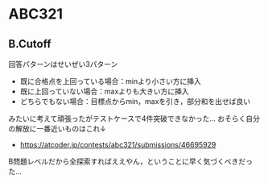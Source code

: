 # ABC321

## B.Cutoff

回答パターンはせいぜい3パターン
- 既に合格点を上回っている場合：minより小さい方に挿入
- 既に上回っていない場合：maxよりも大きい方に挿入
- どちらでもない場合：目標点からmin，maxを引き，部分和を出せば良い

みたいに考えて頑張ったがテストケースで4件突破できなかった...
おそらく自分の解放に一番近いものはこれ↓
- https://atcoder.jp/contests/abc321/submissions/46695929

B問題レベルだから全探索すればええやん，ということに早く気づくべきだった...
